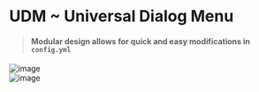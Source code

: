 # UDM ~ Universal Dialog Menu
> #### Modular design allows for quick and easy modifications in `config.yml` 
<img src="https://i.imgur.com/SRNLXEp.png" alt="image"> \
<img src="https://i.imgur.com/e4X9Pyq.png" alt="image">
